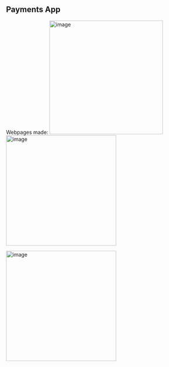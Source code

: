 
## Payments App
Webpages made:
<img width="311" alt="image" src="https://github.com/sreya22-git/paytm/assets/134381727/efc2c40a-b465-498c-98c6-075cb771cdc8">
<img width="302" alt="image" src="https://github.com/sreya22-git/paytm/assets/134381727/e5a7c48a-b7d3-4247-861c-f8aa87762bd2">

<img width="302" alt="image" src="https://github.com/sreya22-git/paytm/assets/134381727/2eacda50-6b04-4e54-9360-06218801aa92">


